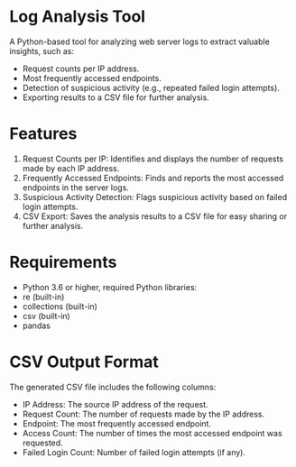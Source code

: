 # Log Analysis Tool

A Python-based tool for analyzing web server logs to extract valuable insights, such as:
- Request counts per IP address.
- Most frequently accessed endpoints.
- Detection of suspicious activity (e.g., repeated failed login attempts).
- Exporting results to a CSV file for further analysis.

# Features

1.	Request Counts per IP: Identifies and displays the number of requests made by each IP address.
2.	Frequently Accessed Endpoints: Finds and reports the most accessed endpoints in the server logs.
3.	Suspicious Activity Detection: Flags suspicious activity based on failed login attempts.
4.	CSV Export: Saves the analysis results to a CSV file for easy sharing or further analysis.

# Requirements

- Python 3.6 or higher, required Python libraries:
- re (built-in)
- collections (built-in)
- csv (built-in)
- pandas

# CSV Output Format

The generated CSV file includes the following columns:
- IP Address: The source IP address of the request.
- Request Count: The number of requests made by the IP address.
- Endpoint: The most frequently accessed endpoint.
- Access Count: The number of times the most accessed endpoint was requested.
- Failed Login Count: Number of failed login attempts (if any).
